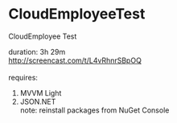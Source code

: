 # CloudEmployeeTest
CloudEmployee Test

duration: 3h 29m <br />
http://screencast.com/t/L4vRhnrSBpOQ<br />
<br />
requires:<br />
1. MVVM Light<br />
2. JSON.NET<br />
note: reinstall packages from NuGet Console
